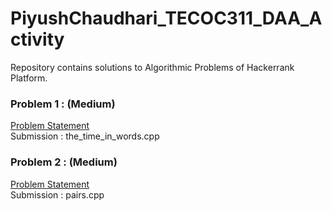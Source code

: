 # PiyushChaudhari_TECOC311_DAA_Activity
Repository contains solutions to Algorithmic Problems of Hackerrank Platform.
 

### Problem 1 : (Medium)
[Problem Statement](http://www.hackerrank.com/challenges/the-time-in-words/problem)
<br>
Submission : the_time_in_words.cpp

### Problem 2 : (Medium)
[Problem Statement](https://www.hackerrank.com/challenges/pairs/problem)
<br>
Submission : pairs.cpp
